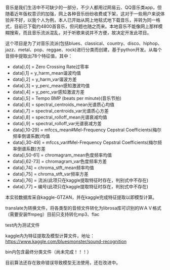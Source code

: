 音乐是我们生活中不可缺少的一部分，不少人都用过网易云、QQ音乐类app，但随着近年版权意识的加强，网上各种音乐纷纷收费或下架，这对于一些用户来说体验并不好，以我个人为例，本人已开始从网上地毯式地下载音乐，并转为同一格式，目前已下载约4800首音乐，但问题也随之而来。本地音乐不能像网上那样模糊搜索，而且音乐流派混乱，对于听歌来说并不方便，故决定开发此项目。

这个项目是为了对音乐流派(包括blues、classical、country、disco、hiphop、jazz、metal、pop、reggae、rock)进行分类而创建，基于python开发。从每个音频中提取出78个特征值，其中：

 - data[i,0] = Zero Crossing Rate过零率
 - data[i,1] = y_harm_mean谐波均值
 - data[i,2] = y_harm_var谐波方差
 - data[i,3] = y_perc_mean感知激波均值
 - data[i,4] = y_perc_var感知激波方差
 - data[i,5] = Tempo BMP (beats per minute)(音乐节拍)
 - data[i,6] = spectral_centroids_mean光谱质心均值
 - data[i,7] = spectral_centroids_var光谱质心方差
 - data[i,8] = spectral_rolloff_mean光谱衰减均值
 - data[i,9] = spectral_rolloff_var光谱衰减方差
 - data[i,10-29] = mfccs_mean#Mel-Frequency Cepstral Coefficients(梅尔频率倒谱系数)均值
 - data[i,30-49] = mfccs_var#Mel-Frequency Cepstral Coefficients(梅尔频率倒谱系数)方差
 - data[i,50-61] = chromagram_mean色度频率均值
 - data[i,62-73] = chromagram_var色度频率方差
 - data[i,74] = chroma_stft_mean频率均值
 - data[i,75] = chroma_stft_var频率方差
 - data[i,76] = 流派(此项只在kaggle提取特征时存在，判别式中不存在)
 - data[i,77] = 编号(此项只在kaggle提取特征时存在，判别式中不存在)


本实验数据库采自kaggle-GTZAN，并在kaggle完成特征提取以即模型计算。

translate为转换文件，将各类型的音频文件转化为librosa库可识别的ＷＡＶ格式（需要安装ffmpeg）目前只支持转化mp3、flac

test内为测试文件

kaggle内为特征提取及模型计算文件，地址：<a href="https://www.kaggle.com/bluesmonster/sound-recognition">https://www.kaggle.com/bluesmonster/sound-recognition</a>

bin内包含最终分类文件（尚未完成！！！）

目前算法还存在致命错误导致模型无法使用，还在改进中。